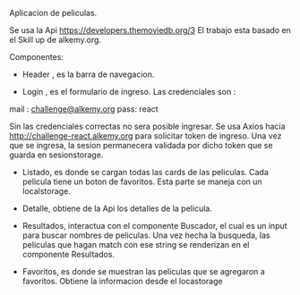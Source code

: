 Aplicacion de peliculas.

Se usa la Api https://developers.themoviedb.org/3
El trabajo esta basado en el Skill up de alkemy.org.

Componentes:

- Header , es la barra de navegacion.

- Login , es el formulario de ingreso. Las credenciales son :

mail : challenge@alkemy.org
pass: react

Sin las credenciales correctas no sera posible ingresar. Se usa Axios hacia http://challenge-react.alkemy.org para solicitar token de ingreso.
Una vez que se ingresa, la sesion permanecera validada por dicho token que se guarda en sesionstorage.

- Listado, es donde se cargan todas las cards de las peliculas.
  Cada pelicula tiene un boton de favoritos. Esta parte se maneja con un localstorage.

- Detalle, obtiene de la Api los detalles de la pelicula.

- Resultados, interactua con el componente Buscador, el cual es un input para buscar nombres de peliculas. Una vez hecha la busqueda, las peliculas que hagan match con ese string se renderizan en el componente Resultados.

- Favoritos, es donde se muestran las peliculas que se agregaron a favoritos. Obtiene la informacion desde el locastorage
